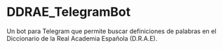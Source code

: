 # DDRAE_TelegramBot
Un bot para Telegram que permite buscar definiciones de palabras en el Diccionario de la Real Academia Española (D.R.A.E).
